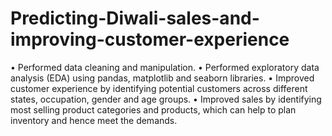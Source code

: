 # Predicting-Diwali-sales-and-improving-customer-experience
•	Performed data cleaning and manipulation.
•	Performed exploratory data analysis (EDA) using pandas, matplotlib and seaborn libraries.
•	Improved customer experience by identifying potential customers across different states, occupation, gender and age groups.
•	Improved sales by identifying most selling product categories and products, which can help to plan inventory and hence meet the demands.
